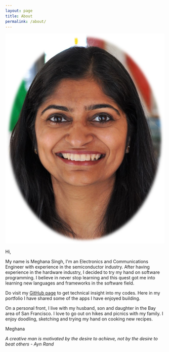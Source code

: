 ```yaml
---
layout: page
title: About
permalink: /about/
---
```

<img class="resize" src="/img/Megh_for_portfolio.jpg" alt="Meghana"> 

Hi,

My name is Meghana Singh, I'm an Electronics and Communications Engineer with experience in the semiconductor industry. After having experience in the hardware industry, I decided to try my hand on software programming. I believe in never stop learning and this quest got me into learning new languages and frameworks in the software field. 
 
Do visit my [GitHub page](https://github.com/meghana-singh?tab=repositories) to get technical insight into my codes. Here in my portfolio I have shared some of the apps I have enjoyed building. 

On a personal front, I live with my husband, son and daughter in the Bay area of San Francisco. I love to go out on hikes and picnics with my family. I enjoy doodling, sketching and trying my hand on cooking new recipes. 

Meghana

_A creative man is motivated by the desire to achieve, not by the desire to beat others - Ayn Rand_





